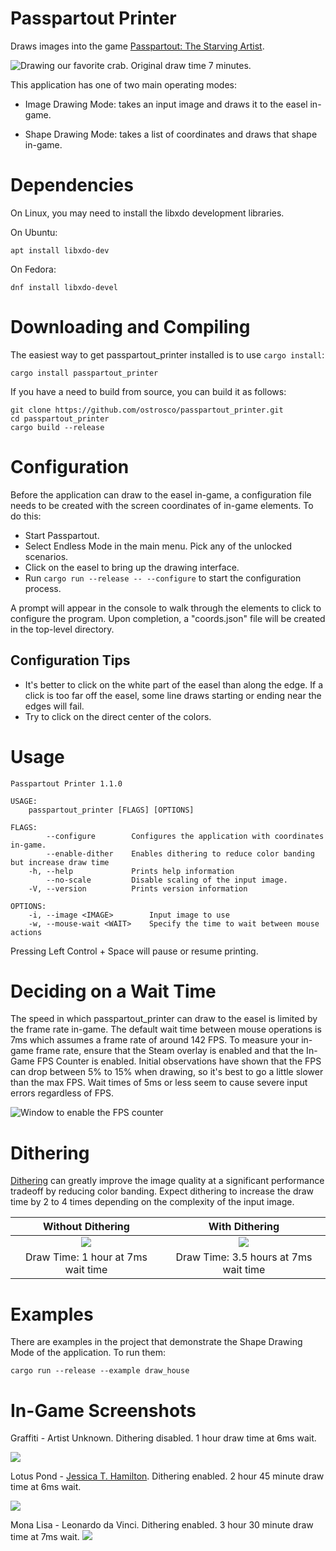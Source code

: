 # Passpartout Printer

Draws images into the game [Passpartout: The Starving Artist](http://store.steampowered.com/app/582550/Passpartout_The_Starving_Artist/).

![Drawing our favorite crab. Original draw time 7 minutes.](https://thumbs.gfycat.com/SevereViciousBittern-size_restricted.gif)

This application has one of two main operating modes:

* Image Drawing Mode: takes an input image and draws it to the easel in-game.

* Shape Drawing Mode: takes a list of coordinates and draws that shape in-game.

# Dependencies

On Linux, you may need to install the libxdo development libraries.

On Ubuntu:
```
apt install libxdo-dev
```

On Fedora:

```
dnf install libxdo-devel
```

# Downloading and Compiling

The easiest way to get passpartout_printer installed is to use `cargo install`:

```
cargo install passpartout_printer
```

If you have a need to build from source, you can build it as follows:

```
git clone https://github.com/ostrosco/passpartout_printer.git
cd passpartout_printer
cargo build --release
```

# Configuration

Before the application can draw to the easel in-game, a configuration
file needs to be created with the screen coordinates of in-game elements.
To do this:

* Start Passpartout.
* Select Endless Mode in the main menu. Pick any of the unlocked scenarios.
* Click on the easel to bring up the drawing interface.
* Run `cargo run --release -- --configure` to start the configuration process.

A prompt will appear in the console to walk through the elements to click
to configure the program. Upon completion, a "coords.json" file will be created
in the top-level directory.

## Configuration Tips

* It's better to click on the white part of the easel than along the edge. If
  a click is too far off the easel, some line draws starting or ending near the
  edges will fail.
* Try to click on the direct center of the colors.

# Usage

```
Passpartout Printer 1.1.0

USAGE:
    passpartout_printer [FLAGS] [OPTIONS]

FLAGS:
        --configure        Configures the application with coordinates in-game.
        --enable-dither    Enables dithering to reduce color banding but increase draw time
    -h, --help             Prints help information
        --no-scale         Disable scaling of the input image.
    -V, --version          Prints version information

OPTIONS:
    -i, --image <IMAGE>        Input image to use
    -w, --mouse-wait <WAIT>    Specify the time to wait between mouse actions
```

Pressing Left Control + Space will pause or resume printing.

# Deciding on a Wait Time

The speed in which passpartout_printer can draw to the easel is limited by the
frame rate in-game. The default wait time between mouse operations is 7ms which
assumes a frame rate of around 142 FPS. To measure your in-game frame rate,
ensure that the Steam overlay is enabled and that the In-Game FPS Counter is
enabled. Initial observations have shown that the FPS can drop between 5% to
15% when drawing, so it's best to go a little slower than the max FPS.
Wait times of 5ms or less seem to cause severe input errors regardless of FPS.

![Window to enable the FPS counter](screenshots/fps_counter.png)

# Dithering

[Dithering](https://en.wikipedia.org/wiki/Dither) can greatly improve the image
quality at a significant performance tradeoff by reducing color banding. Expect
dithering to increase the draw time by 2 to 4 times depending on the complexity
of the input image.

Without Dithering                              | With Dithering
:---------------------------------------------:|:------------------------------------------:
![](screenshots/mona_lisa_no_dither_easel.jpg) | ![](screenshots/mona_lisa_dither_easel.jpg)
Draw Time: 1 hour at 7ms wait time             | Draw Time: 3.5 hours at 7ms wait time

# Examples

There are examples in the project that demonstrate the Shape Drawing Mode of
the application. To run them:

```
cargo run --release --example draw_house
```

# In-Game Screenshots

Graffiti - Artist Unknown. Dithering disabled. 1 hour draw time at 6ms wait.

<img src="screenshots/graffiti.png">

Lotus Pond - [Jessica T. Hamilton](https://www.reddit.com/user/JessicaTHamilton). Dithering enabled. 2 hour 45 minute draw time at 6ms wait.

<img src="screenshots/lotus_pond_jessica_hamilton.png">

Mona Lisa - Leonardo da Vinci. Dithering enabled. 3 hour 30 minute draw time at 7ms wait.
<img src="screenshots/mona_lisa_dither.png">
